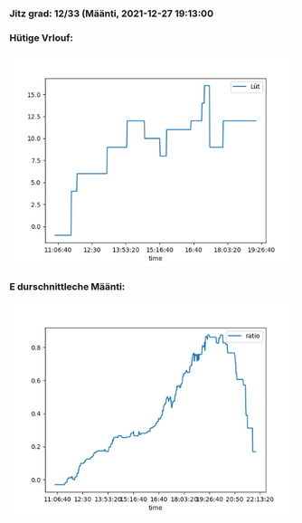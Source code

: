 ### Jitz grad: 12/33 (Määnti, 2021-12-27 19:13:00

### Hütige Vrlouf:
![Graph](Today.png)

### E durschnittleche Määnti:
![Graph](Määnti.png)